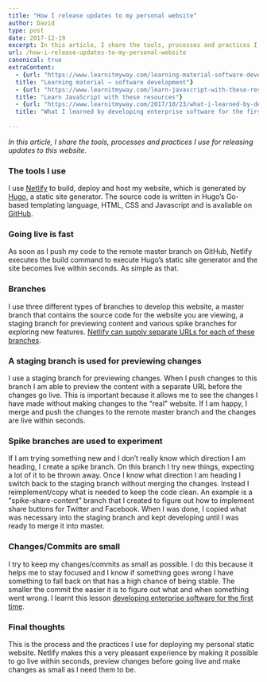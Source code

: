 ```yaml
---
title: "How I release updates to my personal website"
author: David
type: post
date: 2017-12-19
excerpt: In this article, I share the tools, processes and practices I use for releasing updates to this website.
url: /how-i-release-updates-to-my-personal-website
canonical: true
extraContent:
  - {url: "https://www.learnitmyway.com/learning-material-software-development/", 
  title: "Learning material – software development"}
  - {url: "https://www.learnitmyway.com/learn-javascript-with-these-resources/", 
  title: "Learn JavaScript with these resources"}
  - {url: "https://www.learnitmyway.com/2017/10/23/what-i-learned-by-developing-enterprise-software-for-the-first-time",
  title: "What I learned by developing enterprise software for the first time"}
  
---
```


_In this article, I share the tools, processes and practices I use for releasing updates to this website._

<!--more-->

### The tools I use

I use <a href="https://www.netlify.com/" target="_blank" rel="noopener">Netlify</a> to build,
deploy and host my website, which is generated by <a href="https://gohugo.io/" target="_blank" 
rel="noopener">Hugo</a>, a static site generator.
The source code is written in Hugo’s Go-based templating language, HTML, CSS and Javascript and is available
on <a href="https://github.com/DeveloperDavo/learnitmyway" target="_blank" rel="noopener">GitHub</a>.

### Going live is fast

As soon as I push my code to the remote master branch on GitHub, Netlify executes the build command to execute
Hugo’s static site generator and the site becomes live within seconds. As simple as that.

### Branches

I use three different types of branches to develop this website,
a master branch that contains the source code for the website you are viewing,
a staging branch for previewing content and various spike branches for exploring
new features. <a href="https://www.netlify.com/blog/2017/11/16/get-full-control-over-your-deployed-branches/" 
target="_blank" rel="noopener">Netlify can supply separate URLs for each of these branches</a>.

### A staging branch is used for previewing changes

I use a staging branch for previewing changes.
When I push changes to this branch I am able to preview the content with a separate URL before the changes go live.
This is important because it allows me to see the changes I have made without making changes to the “real" website.
If I am happy, I merge and push the changes to the remote master branch and the changes are live within seconds.

### Spike branches are used to experiment

If I am trying something new and I don’t really know which direction I am heading, I create a spike branch.
On this branch I try new things, expecting a lot of it to be thrown away.
Once I know what direction I am heading I switch back to the staging branch without merging the changes.
Instead I reimplement/copy what is needed to keep the code clean.
An example is a "spike-share-content” branch that I created to figure out
how to implement share buttons for Twitter and Facebook. When I was done,
I copied what was necessary into the staging branch and kept developing until I was ready to merge it into master.

### Changes/Commits are small

I try to keep my changes/commits as small as possible. I do this because it helps me to stay focused
and I know if something goes wrong I have something to fall back on that has a high chance of being stable.
The smaller the commit the easier it is to figure out what and when something went wrong.
I learnt this
lesson <a href="https://www.learnitmyway.com/2017/10/23/what-i-learned-by-developing-enterprise-software-for-the-first-time" 
target="_blank" rel="noopener">developing enterprise software for the first time</a>.

### Final thoughts

This is the process and the practices I use for deploying my personal static website.
Netlify makes this a very pleasant experience by making it possible to go live within seconds,
preview changes before going live and make changes as small as I need them to be.
